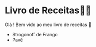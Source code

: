 # Livro de Receitas:man_cook: 

Olá ! Bem vido ao meu livro de receitas :wave:

- Strogonoff de Frango
- Pavê
